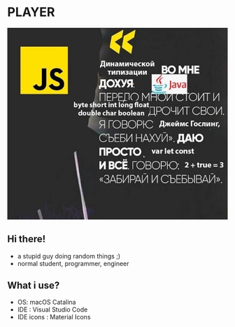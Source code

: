 # **PLAYER**
![img](pic.jpg)
## Hi there!
- a stupid guy doing random things ;)
- normal student, programmer, engineer
## What i use?
- OS: macOS Catalina
- IDE : Visual Studio Code
- IDE icons : Material Icons
